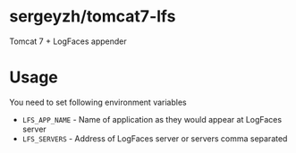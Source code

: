 # sergeyzh/tomcat7-lfs
Tomcat 7 + LogFaces appender

Usage
=====

You need to set following environment variables

* `LFS_APP_NAME` - Name of application as they would appear at LogFaces server
* `LFS_SERVERS` - Address of LogFaces server or servers comma separated
